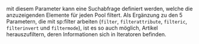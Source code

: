 mit diesem Parameter kann eine Suchabfrage definiert werden, welche die anzuzeigenden Elemente für jeden Pool filtert. Als Ergänzung zu den 5 Parametern, die mit sp:filter arbeiten (`filter`, `filterattribute`, `filteric`, `filterinvert` und `filtermode`), ist es so auch möglich, Artikel herauszufiltern, deren Informationen sich in Iteratoren befinden.